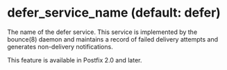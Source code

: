 # defer_service_name (default: defer)

The name of the defer service. This service is implemented by the
bounce(8) daemon and maintains a record
of failed delivery attempts and generates non-delivery notifications.




This feature is available in Postfix 2.0 and later.



